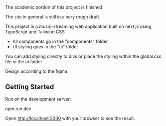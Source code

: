 The academic portion of this project is finished.

The site in general is still in a very rough draft.

This project is a music-streaming web application built on next.js using TypeScript and Tailwind CSS

-  All components go in the "components" folder
-  UI styling goes in the "ui" folder

You can add styling directly to divs or place the styling within the global.css file in the ui folder

Design according to the figma

## Getting Started

Run on the development server:

npm run dev

Open [http://localhost:3000](http://localhost:3000) with your browser to see the result.
